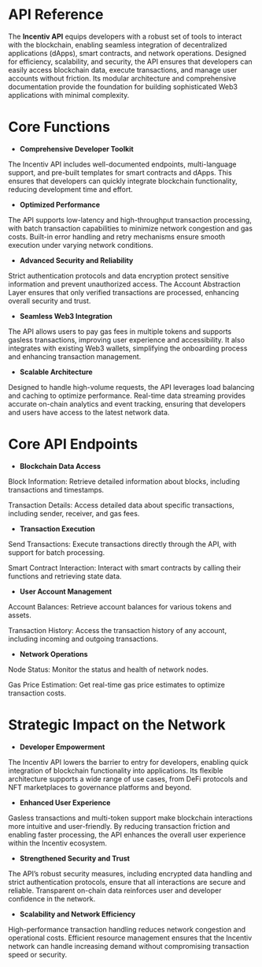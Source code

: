 

# API Reference

The **Incentiv API** equips developers with a robust set of tools to interact with the blockchain, enabling seamless integration of decentralized applications (dApps), smart contracts, and network operations. Designed for efficiency, scalability, and security, the API ensures that developers can easily access blockchain data, execute transactions, and manage user accounts without friction. Its modular architecture and comprehensive documentation provide the foundation for building sophisticated Web3 applications with minimal complexity.

# Core Functions

* **Comprehensive Developer Toolkit**

The Incentiv API includes well-documented endpoints, multi-language support, and pre-built templates for smart contracts and dApps. This ensures that developers can quickly integrate blockchain functionality, reducing development time and effort.

* **Optimized Performance**

The API supports low-latency and high-throughput transaction processing, with batch transaction capabilities to minimize network congestion and gas costs. Built-in error handling and retry mechanisms ensure smooth execution under varying network conditions.

* **Advanced Security and Reliability**

Strict authentication protocols and data encryption protect sensitive information and prevent unauthorized access. The Account Abstraction Layer ensures that only verified transactions are processed, enhancing overall security and trust.

* **Seamless Web3 Integration**

The API allows users to pay gas fees in multiple tokens and supports gasless transactions, improving user experience and accessibility. It also integrates with existing Web3 wallets, simplifying the onboarding process and enhancing transaction management.

* **Scalable Architecture**

Designed to handle high-volume requests, the API leverages load balancing and caching to optimize performance. Real-time data streaming provides accurate on-chain analytics and event tracking, ensuring that developers and users have access to the latest network data.

# Core API Endpoints

* **Blockchain Data Access**

Block Information: Retrieve detailed information about blocks, including transactions and timestamps.

Transaction Details: Access detailed data about specific transactions, including sender, receiver, and gas fees.

* **Transaction Execution**

Send Transactions: Execute transactions directly through the API, with support for batch processing.

Smart Contract Interaction: Interact with smart contracts by calling their functions and retrieving state data.

* **User Account Management**

Account Balances: Retrieve account balances for various tokens and assets.

Transaction History: Access the transaction history of any account, including incoming and outgoing transactions.

* **Network Operations**

Node Status: Monitor the status and health of network nodes.

Gas Price Estimation: Get real-time gas price estimates to optimize transaction costs.

# Strategic Impact on the Network

* **Developer Empowerment**

The Incentiv API lowers the barrier to entry for developers, enabling quick integration of blockchain functionality into applications. Its flexible architecture supports a wide range of use cases, from DeFi protocols and NFT marketplaces to governance platforms and beyond.

* **Enhanced User Experience**

Gasless transactions and multi-token support make blockchain interactions more intuitive and user-friendly. By reducing transaction friction and enabling faster processing, the API enhances the overall user experience within the Incentiv ecosystem.

* **Strengthened Security and Trust**

The API’s robust security measures, including encrypted data handling and strict authentication protocols, ensure that all interactions are secure and reliable. Transparent on-chain data reinforces user and developer confidence in the network.

* **Scalability and Network Efficiency**

High-performance transaction handling reduces network congestion and operational costs. Efficient resource management ensures that the Incentiv network can handle increasing demand without compromising transaction speed or security.

          